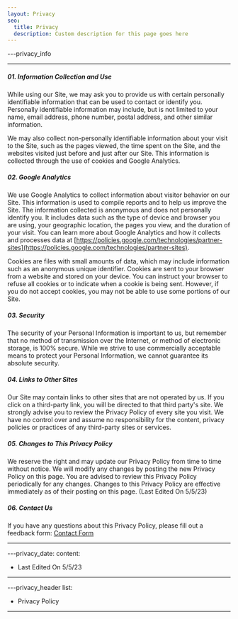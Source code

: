 ```yaml
---
layout: Privacy
seo:
  title: Privacy
  description: Custom description for this page goes here
---
```




---privacy_info

---
##### <span>01.</span> Information Collection and Use

While using our Site, we may ask you to provide us with certain personally identifiable information that can be used to contact or identify you. Personally identifiable information may include, but is not limited to your name, email address, phone number, postal address, and other similar information.

We may also collect non-personally identifiable information about your visit to the Site, such as the pages viewed, the time spent on the Site, and the websites visited just before and just after our Site. This information is collected through the use of cookies and Google Analytics.


##### <span>02.</span> Google Analytics

We use Google Analytics to collect information about visitor behavior on our Site. This information is used to compile reports and to help us improve the Site. The information collected is anonymous and does not personally identify you. It includes data such as the type of device and browser you are using, your geographic location, the pages you view, and the duration of your visit. You can learn more about Google Analytics and how it collects and processes data at [https://policies.google.com/technologies/partner-sites](https://policies.google.com/technologies/partner-sites).

Cookies are files with small amounts of data, which may include information such as an anonymous unique identifier. Cookies are sent to your browser from a website and stored on your device. You can instruct your browser to refuse all cookies or to indicate when a cookie is being sent. However, if you do not accept cookies, you may not be able to use some portions of our Site.


##### <span>03.</span> Security

The security of your Personal Information is important to us, but remember that no method of transmission over the Internet, or method of electronic storage, is 100% secure. While we strive to use commercially acceptable means to protect your Personal Information, we cannot guarantee its absolute security.

##### <span>04.</span> Links to Other Sites

Our Site may contain links to other sites that are not operated by us. If you click on a third-party link, you will be directed to that third party's site. We strongly advise you to review the Privacy Policy of every site you visit. We have no control over and assume no responsibility for the content, privacy policies or practices of any third-party sites or services.

##### <span>05.</span> Changes to This Privacy Policy
We reserve the right and may update our Privacy Policy from time to time without notice. We will modify any changes by posting the new Privacy Policy on this page. You are advised to review this Privacy Policy periodically for any changes. Changes to this Privacy Policy are effective immediately as of their posting on this page. (Last Edited On 5/5/23)

##### <span>06.</span> Contact Us

If you have any questions about this Privacy Policy, please fill out a feedback form: [Contact Form](/contact)


---

---privacy_date:
  content: 
  - Last Edited On 5/5/23

---

---privacy_header
list:
  - Privacy Policy
---














